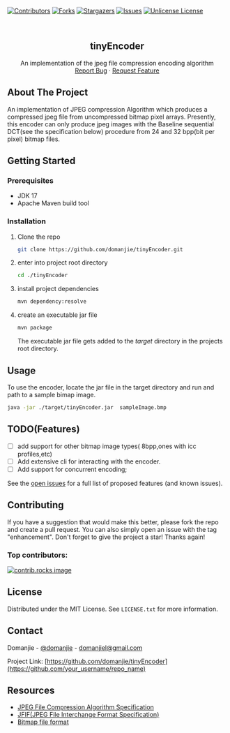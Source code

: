 [![Contributors][contributors-shield]][contributors-url]
[![Forks][forks-shield]][forks-url]
[![Stargazers][stars-shield]][stars-url]
[![Issues][issues-shield]][issues-url]
[![Unlicense License][license-shield]][license-url]

<!-- PROJECT LOGO -->
<br />
<div align="center">
  <h2 align="center">tinyEncoder 
</h2>
  <p align="center">An implementation of the jpeg file compression encoding algorithm
    <br />
    <a href="https://github.com/domanjie/tinyEncoder/issues/new?labels=bug&template=bug-report---.md">Report Bug</a>
    &middot;
    <a href="https://github.com/domanjie/tinyEncoder/issues/new?labels=enhancement&template=feature-request---.md">Request Feature</a>
  </p>
</div>

<!-- ABOUT THE PROJECT -->

## About The Project

An implementation of JPEG compression Algorithm which produces a compressed jpeg file from uncompressed bitmap pixel arrays. Presently, this encoder can only produce jpeg images with the Baseline sequential DCT(see the specification below) procedure from 24 and 32 bpp(bit per pixel) bitmap files.

<!-- GETTING STARTED -->

## Getting Started

### Prerequisites

- JDK 17
- Apache Maven build tool

### Installation

1. Clone the repo
   ```sh
   git clone https://github.com/domanjie/tinyEncoder.git
   ```
2. enter into project root directory
   ```sh
   cd ./tinyEncoder
   ```
3. install project dependencies
   ```sh
   mvn dependency:resolve
   ```
4. create an executable jar file
   ```sh
   mvn package
   ```
   The executable jar file gets added to the _target_ directory in the projects root directory.

## Usage

To use the encoder, locate the jar file in the target directory and run and path to a sample bimap image.

```sh
java -jar ./target/tinyEncoder.jar  sampleImage.bmp
```

## TODO(Features)

- [ ] add support for other bitmap image types( 8bpp,ones with icc profiles,etc)
- [ ] Add extensive cli for interacting with the encoder.
- [ ] Add support for concurrent encoding;

See the [open issues](https://github.com/domanjie/tinyEncoder/issues) for a full list of proposed features (and known issues).

<!-- CONTRIBUTING -->

## Contributing

If you have a suggestion that would make this better, please fork the repo and create a pull request. You can also simply open an issue with the tag "enhancement".
Don't forget to give the project a star! Thanks again!

### Top contributors:

<a href="https://github.com/domanjie/tinyEncoder/graphs/contributors">
  <img src="https://contrib.rocks/image?repo=domanjie/tinyEncoder" alt="contrib.rocks image" />
</a>

<!-- LICENSE -->

## License

Distributed under the MIT License. See `LICENSE.txt` for more information.

<!-- CONTACT -->

## Contact

Domanjie - [@domanjie](https://twitter.com/domanjie) - domanjiel@gmail.com

Project Link: [https://github.com/domanjie/tinyEncoder](https://github.com/your_username/repo_name)

## Resources

- [JPEG File Compression Algorithm Specification](https://w3.org/Graphics/JPEG/itu-t81.pdf)
- [JFIF(JPEG File Interchange Format Specification)](https://www.webpagefx.com/tools/emoji-cheat-sheet)
- [Bitmap file format](https://en.wikipedia.org/wiki/BMP_file_format)
<!-- MARKDOWN LINKS & IMAGES -->

[contributors-shield]: https://img.shields.io/github/contributors/domanjie/tinyEncoder.svg?style=for-the-badge
[contributors-url]: https://github.com/domanjie/tinyEncoder/graphs/contributors
[forks-shield]: https://img.shields.io/github/forks/domanjie/tinyEncoder.svg?style=for-the-badge
[forks-url]: https://github.com/domanjie/tinyEncoder/network/members
[stars-shield]: https://img.shields.io/github/stars/domanjie/tinyEncoder.svg?style=for-the-badge
[stars-url]: https://github.com/domanjie/tinyEncoder/stargazers
[issues-shield]: https://img.shields.io/github/issues/domanjie/tinyEncoder.svg?style=for-the-badge
[issues-url]: https://github.com/domanjie/tinyEncoder/issues
[license-shield]: https://img.shields.io/github/license/domanjie/tinyEncoder.svg?style=for-the-badge
[license-url]: https://github.com/domanjie/tinyEncoder/blob/master/LICENSE.txt
